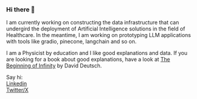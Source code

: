 ### Hi there 👋

I am currently working on constructing the data infrastructure that can undergird the deployment of Artificial Intelligence solutions in the field of Healthcare.
In the meantime, I am working on prototyping LLM applications with tools like gradio, pinecone, langchain and so on.

I am a Physicist by education and I like good explanations and data. If you are looking for a book about good explanations, have a look at [The Beginning of Infinity](https://www.goodreads.com/book/show/10483171-the-beginning-of-infinity) by David Deutsch. 

Say hi:   
[Linkedin](https://www.linkedin.com/in/chr7stos/)   
[Twitter/X](https://twitter.com/chr7stos)

<!--
**chr7stos/chr7stos** is a ✨ _special_ ✨ repository because its `README.md` (this file) appears on your GitHub profile.

Here are some ideas to get you started:

- 🔭 I’m currently working on ...
- 🌱 I’m currently learning more about Natural Language Processing and building apps with FastApi and React
- 👯 I’m looking to collaborate on ...
- 🤔 I’m looking for help with ...
- 💬 Ask me about ...
- 📫 How to reach me: ...
- 😄 Pronouns: ...
- ⚡ Fun fact: ...
-->
